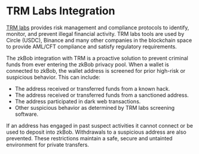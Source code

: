 # TRM Labs Integration

[TRM labs](https://www.trmlabs.com/) provides risk management and compliance protocols to identify, monitor, and prevent illegal financial activity. TRM labs tools are used by Circle (USDC), Binance and many other companies in the blockchain space to provide AML/CFT compliance and satisfy regulatory requirements.

The zkBob integration with TRM is a proactive solution to prevent criminal funds from ever entering the zkBob privacy pool. When a wallet is connected to zkBob, the wallet address is screened for prior high-risk or suspicious behavior. This can include:

* The address received or transferred funds from a known hack.
* The address received or transferred funds from a sanctioned address.
* The address participated in dark web transactions.
* Other suspicious behavior as determined by TRM labs screening software.

If an address has engaged in past suspect activities it cannot connect or be used to deposit into zkBob. Withdrawals to a suspicious address are also prevented. These restrictions maintain a safe, secure and untainted environment for private transfers.

